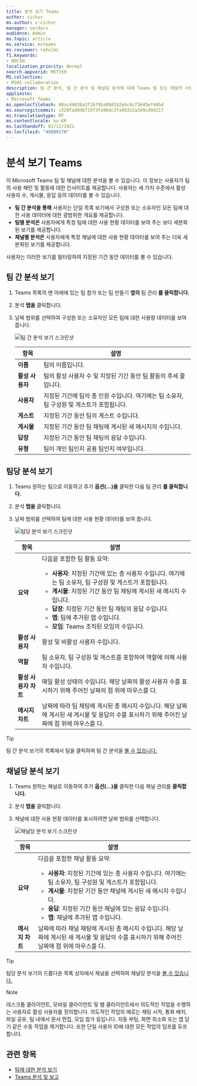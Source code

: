 ```yaml
---
title: 분석 보기 Teams
author: cichur
ms.author: v-cichur
manager: serdars
audience: Admin
ms.topic: article
ms.service: msteams
ms.reviewer: rahulmi
f1.keywords:
- NOCSH
localization_priority: Normal
search.appverid: MET150
MS.collection:
- M365-collaboration
description: 팀 간 분석, 팀 간 분석 및 채널당 분석에 대해 Teams 팀 또는 채널의 사용량 데이터를 볼 수 있습니다.
appliesto:
- Microsoft Teams
ms.openlocfilehash: 00ac44638a3f1b79ba98d1b2ebc6cf3645ef44bd
ms.sourcegitcommit: c528fad9db719f3fa96dc3fa99332a349cd9d317
ms.translationtype: MT
ms.contentlocale: ko-KR
ms.lasthandoff: 01/12/2021
ms.locfileid: "49809178"
---
```

# <a name="view-analytics-in-teams"></a>분석 보기 Teams

이 Microsoft Teams 팀 및 채널에 대한 분석을 볼 수 있습니다. 이 정보는 사용자가 팀의 사용 패턴 및 활동에 대한 인사이트를 제공합니다. 사용자는 세 가지 수준에서 활성 사용자 수, 게시물, 응답 등의 데이터를 볼 수 있습니다.

- **팀 간 분석을 통해** 사용자는 단일 목록 보기에서 구성원 또는 소유자인 모든 팀에 대한 사용 데이터에 대한 광범위한 개요를 제공합니다.
- **팀별 분석은** 사용자에게 특정 팀에 대한 사용 현황 데이터를 보여 주는 보다 세분화된 보기를 제공합니다.
- **채널별 분석은** 사용자에게 특정 채널에 대한 사용 현황 데이터를 보여 주는 더욱 세분화된 보기를 제공합니다.

사용자는 이러한 보기를 필터링하여 지정된 기간 동안 데이터를 볼 수 있습니다.

## <a name="view-cross-team-analytics"></a>팀 간 분석 보기

1. Teams 목록의 맨 아래에 있는 팀 참가 또는 팀 만들기 **옆의** 팀 관리 **를 클릭합니다.**
2. 분석 **탭을** 클릭합니다.
3. 날짜 범위를 선택하여 구성원 또는 소유자인 모든 팀에 대한 사용량 데이터를 보여 줍니다.

    ![팀 간 분석 보기 스크린샷](../media/view-analytics-cross-team.png)

    |항목 |설명  |
    |--------|-------------|
    |**이름**   |팀의 이름입니다. |
    |**활성 사용자**   |팀의 활성 사용자 수 및 지정된 기간 동안 팀 활동의 추세 줄입니다.
    |**사용자**   |지정된 기간에 팀의 총 인원 수입니다. 여기에는 팀 소유자, 팀 구성원 및 게스트가 포함됩니다.|
    |**게스트**   |지정된 기간 동안 팀의 게스트 수입니다. |
    |**게시물**   |지정된 기간 동안 팀 채팅에 게시된 새 메시지의 수입니다. |
    |**답장**   |지정된 기간 동안 팀 채팅의 응답 수입니다. |
    |**유형**   |팀이 개인 팀인지 공용 팀인지 여부입니다.|

## <a name="view-per-team-analytics"></a>팀당 분석 보기

1. Teams 원하는 팀으로 이동하고 추가 **옵션(...)을** 클릭한 다음 팀 관리 **를 클릭합니다.**
2. 분석 **탭을** 클릭합니다.
4. 날짜 범위를 선택하여 팀에 대한 사용 현황 데이터를 보여 줍니다.  

    ![팀당 분석 보기 스크린샷](../media/view-analytics-per-team.png)

    |항목 |설명  |
    |--------|-------------|
    |**요약**   |다음을 포함한 팀 활동 요약:<ul><li>**사용자**: 지정된 기간에 있는 총 사용자 수입니다. 여기에는 팀 소유자, 팀 구성원 및 게스트가 포함됩니다.</li> <li>**게시물**: 지정된 기간 동안 팀 채팅에 게시된 새 메시지 수입니다.</li><li>**답장**: 지정된 기간 동안 팀 채팅의 응답 수입니다.</li> <li>**앱**: 팀에 추가된 앱 수입니다.</li><li>**모임**: Teams 조직된 모임의 수입니다.</li> </ul> |
    |**활성 사용자**   |활성 및 비활성 사용자 수입니다.|
    |**역할**   |팀 소유자, 팀 구성원 및 게스트를 포함하여 역할에 의해 사용자 수입니다.|
    |**활성 사용자 차트**  |매일 활성 상태의 수입니다. 해당 날짜의 활성 사용자 수를 표시하기 위해 주어진 날짜의 점 위에 마우스를 다.|
    |**메시지 차트**  |날짜에 따라 팀 채팅에 게시된 총 메시지 수입니다. 해당 날짜에 게시된 새 게시물 및 응답의 수를 표시하기 위해 주어진 날짜에 점 위에 마우스를 다.|

> [!TIP]
> 팀 간 분석 보기의 목록에서 팀을 클릭하여 팀 간 분석을 [볼 수 있습니다.](#view-cross-team-analytics)

## <a name="view-per-channel-analytics"></a>채널당 분석 보기

1. Teams 원하는 채널로 이동하여 추가 **옵션(...)을** 클릭한 다음 채널 관리를 **클릭합니다.**
2. 분석 **탭을** 클릭합니다.
3. 채널에 대한 사용 현황 데이터를 표시하려면 날짜 범위를 선택합니다.  

    ![채널당 분석 보기 스크린샷](../media/view-analytics-per-channel.png)

    |항목 |설명  |
    |--------|-------------|
    |**요약**   |다음을 포함한 채널 활동 요약:<ul><li>**사용자**: 지정된 기간에 있는 총 사용자 수입니다. 여기에는 팀 소유자, 팀 구성원 및 게스트가 포함됩니다.</li> <li>**게시물**: 지정된 기간 동안 채널에 게시된 새 메시지 수입니다.</li><li>**응답**: 지정된 기간 동안 채널에 있는 응답 수입니다.</li> <li>**앱**: 채널에 추가된 앱 수입니다.</li> </ul> |
    |**메시지 차트**  |날짜에 따라 채널 채팅에 게시된 총 메시지 수입니다. 해당 날짜에 게시된 새 게시물 및 응답의 수를 표시하기 위해 주어진 날짜에 점 위에 마우스를 다.|

> [!TIP]
> 팀당 분석 보기의 드롭다운 목록 상자에서 채널을 선택하여 채널당 분석을 [볼 수 있습니다.](#view-per-team-analytics)
    
> [!NOTE]
> 데스크톱 클라이언트, 모바일 클라이언트 및 웹 클라이언트에서 의도적인 작업을 수행하는 사용자로 활성 사용자를 정의합니다. 의도적인 작업의 예로는 채팅 시작, 통화 배치, 파일 공유, 팀 내에서 문서 편집, 모임 참가 등입니다. 자동 부팅, 화면 최소화 또는 앱 닫기 같은 수동 작업을 제거합니다. 또한 단일 사용자 ID에 대한 모든 작업의 덤프를 듀프합니다.

## <a name="related-topics"></a>관련 항목

- [팀에 대한 분석 보기](https://support.office.com/article/view-analytics-for-your-teams-5b8ad4b1-af34-4217-aff4-cd11a820b56b)
- [Teams 분석 및 보고](teams-reporting-reference.md)